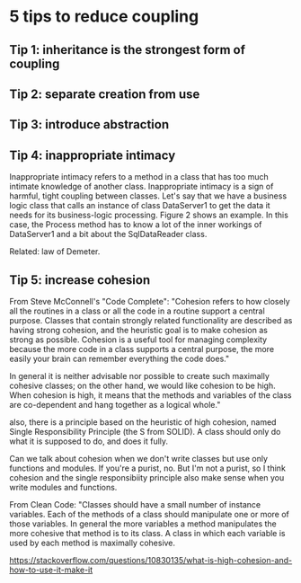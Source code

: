 # 5 tips to reduce coupling

## Tip 1: inheritance is the strongest form of coupling

## Tip 2: separate creation from use

## Tip 3: introduce abstraction

## Tip 4: inappropriate intimacy

Inappropriate intimacy refers to a method in a class that has too much intimate knowledge of another class. Inappropriate intimacy is a sign of harmful, tight coupling between classes. Let's say that we have a business logic class that calls an instance of class DataServer1 to get the data it needs for its business-logic processing. Figure 2 shows an example. In this case, the Process method has to know a lot of the inner workings of DataServer1 and a bit about the SqlDataReader class.

Related: law of Demeter.

## Tip 5: increase cohesion

From Steve McConnell's "Code Complete": "Cohesion refers to how closely all the routines in a class or all the code in a routine support a central purpose. Classes that contain strongly related functionality are described as having strong cohesion, and the heuristic goal is to make cohesion as strong as possible. Cohesion is a useful tool for managing complexity because the more code in a class supports a central purpose, the more easily your brain can remember everything the code does."

In general it is neither advisable nor possible to create such maximally cohesive classes; on the other hand, we would like cohesion to be high. When cohesion is high, it means that the methods and variables of the class are co-dependent and hang together as a logical whole."

also, there is a principle based on the heuristic of high cohesion, named Single Responsibility Principle (the S from SOLID). A class should only do what it is supposed to do, and does it fully.

Can we talk about cohesion when we don't write classes but use only functions and modules. If you're a purist, no. But I'm not a purist, so I think cohesion and the single responsibiity principle also make sense when you write modules and functions.

From Clean Code: "Classes should have a small number of instance variables. Each of the methods of a class should manipulate one or more of those variables. In general the more variables a method manipulates the more cohesive that method is to its class. A class in which each variable is used by each method is maximally cohesive.

https://stackoverflow.com/questions/10830135/what-is-high-cohesion-and-how-to-use-it-make-it
